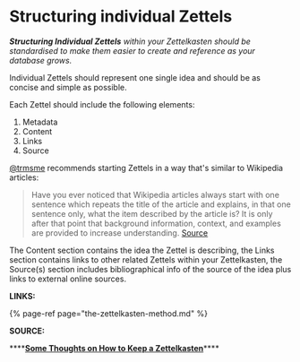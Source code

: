# Structuring individual Zettels

_**Structuring Individual Zettels** within your Zettelkasten should be standardised to make them easier to create and reference as your database grows._ 

Individual Zettels should represent one single idea and should be as concise and simple as possible. 

Each Zettel should include the following elements: 

1. Metadata
2. Content
3. Links
4. Source

[@trmsme](https://twitter.com/trmsme) recommends starting Zettels in a way that's similar to Wikipedia articles: 

> Have you ever noticed that Wikipedia articles always start with one sentence which repeats the title of the article and explains, in that one sentence only, what the item described by the article is? It is only after that point that background information, context, and examples are provided to increase understanding. [Source ](https://trms.me/some-thoughts-on-how-to-keep-a-zettelkasten)

The Content section contains the idea the Zettel is describing, the Links section contains links to other related Zettels within your Zettelkasten, the Source\(s\) section includes bibliographical info of the source of the idea plus links to external online sources. 

**LINKS:** 

{% page-ref page="the-zettelkasten-method.md" %}

**SOURCE:**

\*\*\*\*[**Some Thoughts on How to Keep a Zettelkasten**](https://trms.me/some-thoughts-on-how-to-keep-a-zettelkasten/)\*\*\*\*

